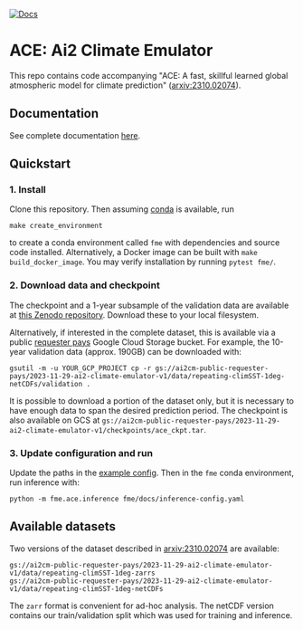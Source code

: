 [![Docs](https://readthedocs.org/projects/ai2-climate-emulator/badge/?version=latest)](https://ai2-climate-emulator.readthedocs.io/en/latest/)


# ACE: Ai2 Climate Emulator
This repo contains code accompanying "ACE: A fast, skillful learned global atmospheric model for climate prediction" ([arxiv:2310.02074](https://arxiv.org/abs/2310.02074)).

## Documentation

See complete documentation [here](https://ai2-climate-emulator.readthedocs.io/en/latest/).

## Quickstart

### 1. Install

Clone this repository. Then assuming [conda](https://docs.conda.io/en/latest/)
is available, run
```
make create_environment
```
to create a conda environment called `fme` with dependencies and source
code installed. Alternatively, a Docker image can be built with `make build_docker_image`.
You may verify installation by running `pytest fme/`.

### 2. Download data and checkpoint

The checkpoint and a 1-year subsample of the validation data are available at
[this Zenodo repository](https://zenodo.org/doi/10.5281/zenodo.10791086).
Download these to your local filesystem.

Alternatively, if interested in the complete dataset, this is available via a public
[requester pays](https://cloud.google.com/storage/docs/requester-pays)
Google Cloud Storage bucket. For example, the 10-year validation data (approx. 190GB)
can be downloaded with:
```
gsutil -m -u YOUR_GCP_PROJECT cp -r gs://ai2cm-public-requester-pays/2023-11-29-ai2-climate-emulator-v1/data/repeating-climSST-1deg-netCDFs/validation .
```
It is possible to download a portion of the dataset only, but it is necessary to have
enough data to span the desired prediction period. The checkpoint is also available on GCS at
`gs://ai2cm-public-requester-pays/2023-11-29-ai2-climate-emulator-v1/checkpoints/ace_ckpt.tar`.

### 3. Update configuration and run
Update the paths in the [example config](fme/docs/inference-config.yaml). Then in the
`fme` conda environment, run inference with:
```
python -m fme.ace.inference fme/docs/inference-config.yaml
```

## Available datasets
Two versions of the dataset described in [arxiv:2310.02074](https://arxiv.org/abs/2310.02074)
are available:
```
gs://ai2cm-public-requester-pays/2023-11-29-ai2-climate-emulator-v1/data/repeating-climSST-1deg-zarrs
gs://ai2cm-public-requester-pays/2023-11-29-ai2-climate-emulator-v1/data/repeating-climSST-1deg-netCDFs
```
The `zarr` format is convenient for ad-hoc analysis. The netCDF version contains our
train/validation split which was used for training and inference.

